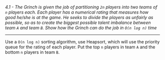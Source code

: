 *4.1 - The Grinch is given the job of partitioning `2n` players into two teams of `n` players each. Each player has a numerical rating that measures how good he/she is at the game. He seeks to divide the players as unfairly as possible, so as to create the biggest possible talent imbalance between team `A` and team `B`. Show how the Grinch can do the job in `O(n log n)` time*
***
Use a `O(n log n)` sorting algorithm, use Heapsort, which will use the priority queue for the rating of each player. Put the top `n` players in team `A` and the bottom `n` players in team `B`.
